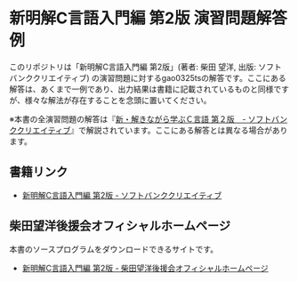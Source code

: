 # 新明解C言語入門編 第2版 演習問題解答例

このリポジトリは「新明解C言語入門編 第2版」(著者: 柴田 望洋, 出版: ソフトバンククリエイティブ) の演習問題に対するgao0325tsの解答です。ここにある解答は、あくまで一例であり、出力結果は書籍に記載されているものと同様ですが、様々な解法が存在することを念頭に置いてください。

※本書の全演習問題の解答は『[新・解きながら学ぶＣ言語 第２版　- ソフトバンククリエイティブ](https://www.sbcr.jp/product/4815615178/)』で解説されています。ここにある解答とは異なる場合があります。

## 書籍リンク

- [新明解C言語入門編 第2版 - ソフトバンククリエイティブ](https://www.sbcr.jp/product/4815609795/)

## 柴田望洋後援会オフィシャルホームページ

本書のソースプログラムをダウンロードできるサイトです。
- [新明解C言語入門編 第2版 - 柴田望洋後援会オフィシャルホームページ](https://www.bohyoh.com/Books/NewMeikaiC2nd/index.html)
